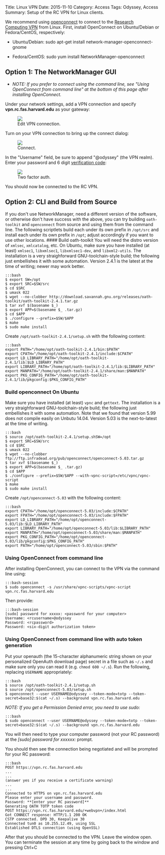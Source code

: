 Title: Linux VPN
Date: 2015-11-10
Category: Access
Tags: Odyssey, Access
Summary: Setup of the RC VPN for Linux clients.

We recommend using [openconnect](http://www.infradead.org/openconnect) to connect to the [Research Computing VPN](vpn-setup.html) from Linux. First, install OpenConnect on Ubuntu/Debian or Fedora/CentOS, respectively:

*   Ubuntu/Debian: sudo apt-get install network-manager-openconnect-gnome

*   Fedora/CentOS: sudo yum install NetworkManager-openconnect

## Option 1: The NetworkManager GUI

*   _NOTE: If you prefer to connect using the command line, see "Using OpenConnect from command line" at the bottom of this page after installing OpenConnect._

Under your network settings, add a VPN connection and specify **vpn.rc.fas.harvard.edu** as your gateway: 

<figure>
	<a class="img" href="/docs/images/vpn01-edit-connection.png">
    		<img class="img-responsive" src="/docs/images/vpn01-edit-connection.png"></img>
	</a>
    <figcaption>Edit VPN connection.</figcaption>
</figure>


Turn on your VPN connection to bring up the connect dialog: 

<figure>
	<a class="img" href="/docs/images/vpn02-connect1.png">
    		<img class="img-responsive" src="/docs/images/vpn02-connect1.png"></img>
	</a>
    <figcaption>Connect.</figcaption>
</figure>

In the "Username" field, be sure to append "@odyssey" (the VPN realm). Enter your password and 6 digit [verification code](http://rc.fas.harvard.edu/openauth/ "openauth"): 

<figure style="width:100%">
	<a class="img" href="/docs/images/vpn03-connect2.png">
    		<img class="img-responsive" src="/docs/images/vpn03-connect2.png"></img>
	</a>
    <figcaption>Two factor auth.</figcaption>
</figure>



You should now be connected to the RC VPN. 
 

## Option 2: CLI and Build from Source

If you don't use NetworkManager, need a different version of the software, or otherwise don't have success with the above, you can try building `oath-toolkit` and `openconnect` from source and using them from the command line. The following scriptlets build each under its own prefix in `/opt/src` and install each under its own prefix in `/opt`; adjust accordingly if you want to use other locations. #### Build oath-toolkit You will need the distro version of `xmlsec`, `xmlcatalog`, etc. On Ubuntu, make sure you have installed (at least) `xmlsec1`, `libxmlsec1`, `libxmlsec1-dev`, and `libxml2-utils`. The installation is a very straighforward GNU-toolchain-style build; the following just embellishes it with some automation. Version 2.4.1 is the latest at the time of writing; newer may work better.

    :::bash
    $ export SW=/opt
    $ export SRC=$SW/src
    $ cd $SRC
    $ umask 022
    $ wget --no-clobber http://download.savannah.gnu.org/releases/oath-toolkit/oath-toolkit-2.4.1.tar.gz
    $ tar xvf $(basename $_)
    $ export APP=$(basename $_ .tar.gz)
    $ cd $APP
    $ ./configure --prefix=$SW/$APP
    $ make
    $ sudo make install


Create `/opt/oath-toolkit-2.4.1/setup.sh` with the following content:

    :::bash
    export PATH="/home/opt/oath-toolkit-2.4.1/bin:$PATH" 
    export CPATH="/home/opt/oath-toolkit-2.4.1/include:$CPATH" 
    export LD_LIBRARY_PATH="/home/opt/oath-toolkit-2.4.1/lib:$LD_LIBRARY_PATH" 
    export LIBRARY_PATH="/home/opt/oath-toolkit-2.4.1/lib:$LIBRARY_PATH" 
    export MANPATH="/home/opt/oath-toolkit-2.4.1/share/man:$MANPATH" 
    export PKG_CONFIG_PATH="/home/opt/oath-toolkit-2.4.1/lib/pkgconfig:$PKG_CONFIG_PATH"

### Build openconnect On Ubuntu
Make sure you have installed (at least) `vpnc` and `gettext`. The installation is a very straighforward GNU-toolchain-style build; the following just embellishes it with some automation. Note that we found that version 5.99 does not compile easily on Unbutu 14.04. Version 5.03 is the next-to-latest at the time of writing.

    :::bash
    $ source /opt/oath-toolkit-2.4.1/setup.shSW=/opt
    $ export SRC=$SW/src
    $ cd $SRC
    $ umask 022
    $ wget --no-clobber ftp://ftp.infradead.org/pub/openconnect/openconnect-5.03.tar.gz
    $ tar xvf $(basename $_)
    $ export APP=$(basename $_ .tar.gz)
    $ cd $APP
    $ ./configure --prefix=$SW/$APP --with-vpnc-script=/etc/vpnc/vpnc-script
    $ make
    $ sudo make install


Create `/opt/openconnect-5.03` with the following content:

	:::bash
	export CPATH="/home/opt/openconnect-5.03/include:$CPATH" 
	export FPATH="/home/opt/openconnect-5.03/include:$FPATH" 
	export LD_LIBRARY_PATH="/home/opt/openconnect-5.03/lib:$LD_LIBRARY_PATH" 
	export LIBRARY_PATH="/home/opt/openconnect-5.03/lib:$LIBRARY_PATH" 
	export MANPATH="/home/opt/openconnect-5.03/share/man:$MANPATH" 
	export PKG_CONFIG_PATH="/home/opt/openconnect-5.03/lib/pkgconfig:$PKG_CONFIG_PATH" 
	export PATH="/home/opt/openconnect-5.03/sbin:$PATH"

### Using OpenConnect from command line

After installing OpenConnect, you can connect to the VPN via the command line using:

    :::bash-session
    $ sudo openconnect -s /usr/share/vpnc-scripts/vpnc-script vpn.rc.fas.harvard.edu

Then provide:

    :::bash-session
    [sudo] password for xxxxx: <password for your computer> 
    Username: <rcusername>@odyssey 
    Password: <rcpassword> 
    Password: <six-digit authorization token>

### Using OpenConnect from command line with auto token generation 
Put your openauth (the 15-character alphanumeric string shown on your personalized OpenAuth download page) secret in a file such as `~/.s` and make sure only you can read it (e.g. `chmod 600 ~/.s`). Run the following, replacing `USERNAME` appropriately:

    :::bash
    $ source /opt/oath-toolkit-2.4.1/setup.sh
    $ source /opt/openconnect-5.03/setup.sh
    $ openconnect --user USERNAME@odyssey --token-mode=totp --token-secret=base32:$(cat ~/.s) --background vpn.rc.fas.harvard.edu

*NOTE: If you get a _Permission Denied_ error, you need to use sudo:*

    :::bash
    $ sudo openconnect --user USERNAME@odyssey --token-mode=totp --token-secret=base32:$(cat ~/.s) --background vpn.rc.fas.harvard.edu

You will then need to type your computer password (not your RC password) at the _[sudo] password for xxxxxx:_ prompt.


You should then see the connection being negotiated and will be prompted for your RC password:

    :::bash    
    POST https://vpn.rc.fas.harvard.edu
    ...
    ...
    (answer yes if you receive a certificate warning)
    ...
    ...
    Connected to HTTPS on vpn.rc.fas.harvard.edu
    Please enter your username and password.
    Password: **[enter your RC password]**
    Generating OATH TOTP token code
    POST https://vpn.rc.fas.harvard.edu/+webvpn+/index.html
    Got CONNECT response: HTTP/1.1 200 OK
    CSTP connected. DPD 30, Keepalive 30
    Connected tun0 as 10.255.12.49, using SSL
    Established DTLS connection (using OpenSSL)
    
After that you should be connected to the VPN. Leave the window open. You can terminate the session at any time by going back to the window and pressing Ctrl+C
